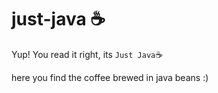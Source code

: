# just-java :coffee:
Yup! You read it right, its `Just Java`:coffee:

here you find the coffee brewed in java beans :)
